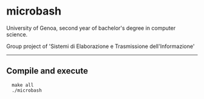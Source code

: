 # microbash

University of Genoa, second year of bachelor's degree in computer science.

Group project of 'Sistemi di Elaborazione e Trasmissione dell'Informazione'

---
## Compile and execute

````
  make all  
  ./microbash
````


